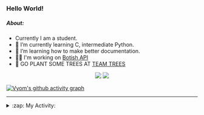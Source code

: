 ### Hello World!

##### About:
- Currently I am a student.
- 🌱 I’m currently learning C, intermediate Python.
- 🌱 I’m learning how to make better documentation.
- 👨‍💻 I'm working on [Botish API](https://github.com/Vyvy-vi/api)
- 🌱 GO PLANT SOME TREES AT [TEAM TREES](https://teamtrees.org/)

<p align="center">
  <a href="https://twitter.com/Vyvy_viM"><img target="_blank" src="https://img.shields.io/badge/twitter%20@Vyvy_viM-0D95E8?style=for-the-badge&logo=twitter&logoColor=white"/></a> 
  <a href="https://vyvy-vi.github.io/portfolio"><img target="_blank" src="https://img.shields.io/badge/-I_love_open_source-green?style=for-the-badge&logo=github&logoColor=black"/></a> 
</p>

[![Vyom's github activity graph](https://activity-graph.herokuapp.com/graph?username=Vyvy-vi)](https://github.com/ashutosh00710/github-readme-activity-graph)

---
<details>
  <summary>:zap: My Activity:</summary>
  
<!--START_SECTION:waka-->
![Code Time](http://img.shields.io/badge/Code%20Time-703%20hrs%2051%20mins-blue)

**I'm a Night 🦉** 

```text
🌞 Morning    54 commits     ██░░░░░░░░░░░░░░░░░░░░░░░   7.83% 
🌆 Daytime    164 commits    ██████░░░░░░░░░░░░░░░░░░░   23.77% 
🌃 Evening    237 commits    ████████░░░░░░░░░░░░░░░░░   34.35% 
🌙 Night      235 commits    ████████░░░░░░░░░░░░░░░░░   34.06%

```
📅 **I'm Most Productive on Sunday** 

```text
Monday       69 commits     ██░░░░░░░░░░░░░░░░░░░░░░░   10.0% 
Tuesday      113 commits    ████░░░░░░░░░░░░░░░░░░░░░   16.38% 
Wednesday    109 commits    ████░░░░░░░░░░░░░░░░░░░░░   15.8% 
Thursday     93 commits     ███░░░░░░░░░░░░░░░░░░░░░░   13.48% 
Friday       75 commits     ██░░░░░░░░░░░░░░░░░░░░░░░   10.87% 
Saturday     83 commits     ███░░░░░░░░░░░░░░░░░░░░░░   12.03% 
Sunday       148 commits    █████░░░░░░░░░░░░░░░░░░░░   21.45%

```


📊 **This Week I Spent My Time On** 

```text
🔥 Editors: 
VS Code                  15 hrs 48 mins      ███████████████████████░░   92.63% 
Vim                      1 hr 15 mins        █░░░░░░░░░░░░░░░░░░░░░░░░   7.37%

🐱‍💻 Projects: 
praise_backend_js        10 hrs 46 mins      ███████████████░░░░░░░░░░   63.19% 
Unknown Project          3 hrs 13 mins       ████░░░░░░░░░░░░░░░░░░░░░   18.85% 
discord-bot-army         1 hr 24 mins        ██░░░░░░░░░░░░░░░░░░░░░░░   8.25% 
onboarding-bot           1 hr 13 mins        █░░░░░░░░░░░░░░░░░░░░░░░░   7.21% 
file-utils               25 mins             ░░░░░░░░░░░░░░░░░░░░░░░░░   2.48%

```


 Last Updated on 31/03/2022 05:04:55 UTC
<!--END_SECTION:waka-->
</details>
